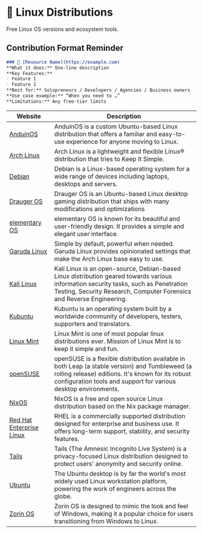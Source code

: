# 🐧 Linux Distributions

Free Linux OS versions and ecosystem tools.

## Contribution Format Reminder
```markdown
### 🔧 [Resource Name](https://example.com)
**What it does:** One-line description  
**Key Features:**  
- Feature 1  
- Feature 2  
**Best for:** Solopreneurs / Developers / Agencies / Business owners  
**Use case example:** “When you need to …”  
**Limitations:** Any free-tier limits
```

| Website | Description |
|--------------------------------------|------------------------------------------------------------------------------------------------------------------------------------------------------------------------------------------------------------------------------------------------------------------------|
| [AnduinOS](https://anduin.linuxscoop.com/) | AnduinOS is a custom Ubuntu-based Linux distribution that offers a familiar and easy-to-use experience for anyone moving to Linux. |
| [Arch Linux](https://archlinux.org/) | Arch Linux is a lightweight and flexible Linux® distribution that tries to Keep It Simple. |
| [Debian](https://www.debian.org/) | Debian is a Linux-based operating system for a wide range of devices including laptops, desktops and servers. |
| [Drauger OS](https://draugeros.org/) | Drauger OS is an Ubuntu-based Linux desktop gaming distribution that ships with many modifications and optimizations |
| [elementary OS](https://elementary.io/) | elementary OS is known for its beautiful and user-friendly design. It provides a simple and elegant user interface. |
| [Garuda Linux](https://garudalinux.org/) | Simple by default, powerful when needed. Garuda Linux provides opinionated settings that make the Arch Linux base easy to use. |
| [Kali Linux](https://www.kali.org/) | Kali Linux is an open-source, Debian-based Linux distribution geared towards various information security tasks, such as Penetration Testing, Security Research, Computer Forensics and Reverse Engineering. |
| [Kubuntu](https://kubuntu.org/) | Kubuntu is an operating system built by a worldwide community of developers, testers, supporters and translators. |
| [Linux Mint](https://linuxmint.com/) | Linux Mint is one of most popular linux distributions ever. Mission of Linux Mint is to keep it simple and fun. |
| [openSUSE](https://www.opensuse.org/) | openSUSE is a flexible distribution available in both Leap (a stable version) and Tumbleweed (a rolling release) editions. It's known for its robust configuration tools and support for various desktop environments. |
| [NixOS](https://nixos.org/) | NixOS is a free and open source Linux distribution based on the Nix package manager. |
| [Red Hat Enterprise Linux](https://www.redhat.com/en/technologies/linux-platforms/enterprise-linux) | RHEL is a commercially supported distribution designed for enterprise and business use. It offers long-term support, stability, and security features. |
| [Tails](https://tails.boum.org/) | Tails (The Amnesic Incognito Live System) is a privacy-focused Linux distribution designed to protect users' anonymity and security online. |
| [Ubuntu](https://ubuntu.com/) | The Ubuntu desktop is by far the world's most widely used Linux workstation platform, powering the work of engineers across the globe. |
| [Zorin OS](https://zorin.com/os/) | Zorin OS is designed to mimic the look and feel of Windows, making it a popular choice for users transitioning from Windows to Linux. |